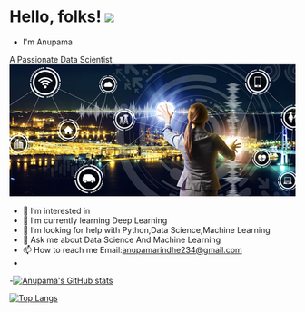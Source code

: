 # Hello, folks! <img src="https://raw.githubusercontent.com/MartinHeinz/MartinHeinz/master/wave.gif" width="30px">


- I'm Anupama

A Passionate Data Scientist
          ![Screenshot](data-science.png)
           
           
- 👀 I’m interested in 
- 🌱 I’m currently learning Deep Learning
- 🤝 I’m looking for help with Python,Data Science,Machine Learning
- 💬 Ask me about Data Science And Machine Learning
- 📫 How to reach me Email:anupamarindhe234@gmail.com
-


<!-- Links to your social media accounts -->

[2]: https://www.linkedin.com/in/anupama-rindhe-102285141/



-[![Anupama's GitHub stats](https://github-readme-stats.vercel.app/api?username=Anupama234)](https://github.com/Anupama234/github-readme-stats)

[![Top Langs](https://github-readme-stats.vercel.app/api/top-langs/?username=Anupama234)](https://github.com/Anupama234/github-readme-stats)

<!---
Anupama234/Anupama234 is a ✨ special ✨ repository because its `README.md` (this file) appears on your GitHub profile.
You can click the Preview link to take a look at your changes.
--->
